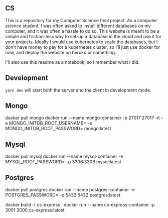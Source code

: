 ## CS

This is a repository for my Computer Science final project.
As a computer science student, I was often asked to install different databases on my computer, and it was often a hassle to do so.
This website is meant to be a simple and friction-less way to set-up a database in the cloud and use it for your projects.
Ideally I would use kubernetes to scale the databases, but I don't have money to pay for a kubernetes cluster, so I'll just use docker for now, and deploy the website on heroku or something.

I'll also use this readme as a notebook, so I remember what I did.

## Development
`yarn dev` will start both the server and the client in development mode.

## Mongo

docker pull mongo
docker run --name mongo-container -p 27017:27017 -it -e MONGO_INITDB_ROOT_USERNAME=<username> -e MONGO_INITDB_ROOT_PASSWORD=<password> mongo:latest

## Mysql

docker pull mysql
docker run --name mysql-container -e MYSQL_ROOT_PASSWORD=<password> -p 3306:3306 mysql:latest

## Postgres

docker pull postgres
docker run --name postgres-container -e POSTGRES_PASSWORD=<password> -p 5432:5432 postgres:latest



docker build -t cs-express .
docker run --name cs-express-container -p 3001:3000 cs-express:latest
